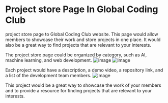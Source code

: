 # Project store Page In Global Coding Club

project store page to Global Coding Club website. This page would allow members to showcase their work and store projects in one place. It would also be a great way to find projects that are relevant to your interests.

The project store page could be organized by category, such as AI, machine learning, and web development.
![image](https://github.com/benayaram/Project-store-GCC/assets/96018533/3a42a60a-7a9c-41c2-8afd-65028701e5c0)
![image](https://github.com/benayaram/Project-store-GCC/assets/96018533/5439b50e-fd32-4664-be81-e3e17d35a97c)

Each project would have a description, a demo video, a repository link, and a list of the development team members.
![image](https://github.com/benayaram/Project-store-GCC/assets/96018533/f0d0d40a-1efd-4cf9-b675-04aaaa313fdb)

This project would be a great way to showcase the work of your members and to provide a resource for finding projects that are relevant to your interests.
